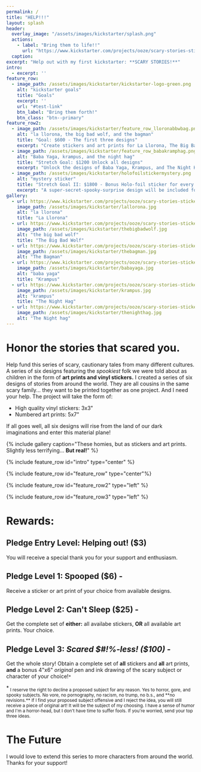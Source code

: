 ```yaml
---
permalink: /
title: "HELP!!!"
layout: splash
header:
  overlay_image: "/assets/images/kickstarter/splash.png"
  actions:
    - label: "Bring them to life!!"
      url: "https://www.kickstarter.com/projects/ooze/scary-stories-stickers-and-art-prints"
  caption: 
excerpt: "Help out with my first kickstarter: **SCARY STORIES!**"
intro: 
  - excerpt: ''
feature_row:
  - image_path: /assets/images/kickstarter/kickstarter-logo-green.png
    alt: "kickstarter goals"
    title: "Goals"
    excerpt: ''
    url: "#test-link"
    btn_label: "Bring them forth!"
    btn_class: "btn--primary"
feature_row2:
  - image_path: /assets/images/kickstarter/feature_row_lloronabbwbag.png
    alt: "la llorona, the big bad wolf, and the bagman"
    title: "Goal: $600 - The first three designs"
    excerpt: "Create stickers and art prints for La Llorona, The Big Bad Wolf, and The Bagman."
  - image_path: /assets/images/kickstarter/feature_row_babakramphag.png
    alt: "Baba Yaga, krampus, and the night hag"
    title: "Stretch Goal: $1200 Unlock all designs"
    excerpt: "Unlock the designs of Baba Yaga, Krampus, and The Night Hag!"
  - image_path: /assets/images/kickstarter/holofoilstickermystery.png
    alt: "mystery sticker"
    title: "Stretch Goal II: $1800 - Bonus Holo-foil sticker for every backer!"
    excerpt: "A super-secret-spooky-surprise design will be included for all backers, including Entry Level backer!"
gallery:
  - url: https://www.kickstarter.com/projects/ooze/scary-stories-stickers-and-art-prints
    image_path: /assets/images/kickstarter/lallorona.jpg
    alt: "la llorona"
    title: "La Llorona"
  - url: https://www.kickstarter.com/projects/ooze/scary-stories-stickers-and-art-prints
    image_path: /assets/images/kickstarter/thebigbadwolf.jpg
    alt: "the big bad wolf"
    title: "The Big Bad Wolf"
  - url: https://www.kickstarter.com/projects/ooze/scary-stories-stickers-and-art-prints
    image_path: /assets/images/kickstarter/thebagman.jpg
    alt: "The Bagman" 
  - url: https://www.kickstarter.com/projects/ooze/scary-stories-stickers-and-art-prints
    image_path: /assets/images/kickstarter/babayaga.jpg
    alt: "baba yaga"
    title: "Krampus"
  - url: https://www.kickstarter.com/projects/ooze/scary-stories-stickers-and-art-prints
    image_path: /assets/images/kickstarter/krampus.jpg
    alt: "krampus"
    title: "The Night Hag"
  - url: https://www.kickstarter.com/projects/ooze/scary-stories-stickers-and-art-prints
    image_path: /assets/images/kickstarter/thenighthag.jpg
    alt: "The Night hag" 
---
```


# Honor the stories that scared you.

Help fund this series of scary, cautionary tales from many different cultures.
A series of six designs featuring the *spookiest* folk we were told about as children in the form of **art prints and vinyl stickers.** I created a series of six designs of stories from around the world. They are all cousins in the same scary family... they want to be printed together as one project. And I need  your help. 
The project will take the form of:

* High quality vinyl stickers: 3x3"
* Numbered art prints: 5x7"
  
If all goes well, all six designs will rise from the land of our dark imaginations and enter this material plane! 

{% include gallery caption="These homies, but as stickers and art prints. Slightly less terrifying... **But real!**" %}

{% include feature_row id="intro" type="center" %}

{% include feature_row id="feature_row" type="center"%}



{% include feature_row id="feature_row2" type="left" %}

{% include feature_row id="feature_row3" type="left" %}

# Rewards:

## Pledge Entry Level: Helping out! ($3)
You will receive a special thank you for your support and enthusiasm. 
## Pledge Level 1: Spooped ($6) - 
Receive a sticker or art print of your choice from available designs. 
## Pledge Level 2: Can't Sleep ($25) - 
Get the complete set of **either:** all availabe stickers, **OR** all available art prints. Your choice.
## Pledge Level 3: *Scared $#!%-less! ($100) -* 
Get the whole story! Obtain a complete set of **all** stickers and **all** art prints, **and** a bonus 4"x6" *original* pen and ink drawing of the scary subject or character of your choice!`*`


<p>*<sub> I reserve the right to decline a proposed subject for any reason. Yes to horror, gore, and spooky subjects. No vore, no pornography, no racism, no trump, no b.s., and **no revisions.** If I find your proposed subject offensive and I reject the idea, you will still receive a piece of original art! It will be the subject of my choosing. I have a sense of humor and I'm a horror-head, but I don't have time to suffer fools. If you're worried, send your top three ideas. </sub></p>

# The Future

I would love to extend this series to more characters from around the world. Thanks for your support!
